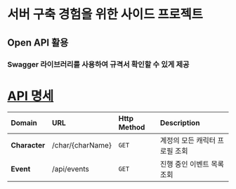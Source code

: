 # 서버 구축 경험을 위한 사이드 프로젝트

## Open API 활용

### Swagger 라이브러리를 사용하여 규격서 확인할 수 있게 제공

# [API 명세](#)
| Domain        | URL              | Http Method | Description       |
|:--------------|:-----------------|:------------|:------------------|
| **Character** | /char/{charName} | `GET`       | 계정의 모든 캐릭터 프로필 조회 |
| **Event**     | /api/events      | `GET`       | 진행 중인 이벤트 목록 조회   |

<br/>